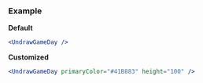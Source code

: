 ### Example

**Default**
```jsx
<UndrawGameDay />
```

**Customized**
```jsx
<UndrawGameDay primaryColor="#41B883" height="100" />
```
